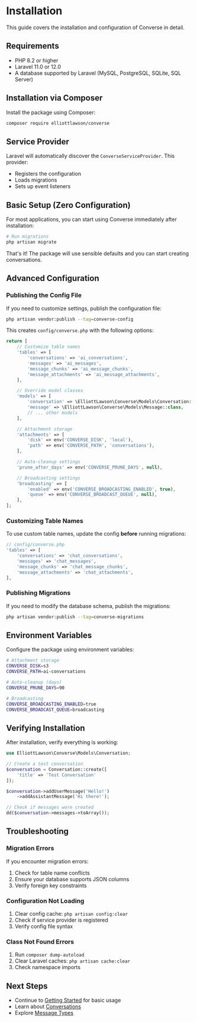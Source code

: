 # Installation

This guide covers the installation and configuration of Converse in detail.

## Requirements

- PHP 8.2 or higher
- Laravel 11.0 or 12.0
- A database supported by Laravel (MySQL, PostgreSQL, SQLite, SQL Server)

## Installation via Composer

Install the package using Composer:

```bash
composer require elliottlawson/converse
```

## Service Provider

Laravel will automatically discover the `ConverseServiceProvider`. This provider:
- Registers the configuration
- Loads migrations
- Sets up event listeners

## Basic Setup (Zero Configuration)

For most applications, you can start using Converse immediately after installation:

```bash
# Run migrations
php artisan migrate
```

That's it! The package will use sensible defaults and you can start creating conversations.

## Advanced Configuration

### Publishing the Config File

If you need to customize settings, publish the configuration file:

```bash
php artisan vendor:publish --tag=converse-config
```

This creates `config/converse.php` with the following options:

```php
return [
    // Customize table names
    'tables' => [
        'conversations' => 'ai_conversations',
        'messages' => 'ai_messages', 
        'message_chunks' => 'ai_message_chunks',
        'message_attachments' => 'ai_message_attachments',
    ],

    // Override model classes
    'models' => [
        'conversation' => \ElliottLawson\Converse\Models\Conversation::class,
        'message' => \ElliottLawson\Converse\Models\Message::class,
        // ... other models
    ],

    // Attachment storage
    'attachments' => [
        'disk' => env('CONVERSE_DISK', 'local'),
        'path' => env('CONVERSE_PATH', 'conversations'),
    ],

    // Auto-cleanup settings
    'prune_after_days' => env('CONVERSE_PRUNE_DAYS', null),

    // Broadcasting settings
    'broadcasting' => [
        'enabled' => env('CONVERSE_BROADCASTING_ENABLED', true),
        'queue' => env('CONVERSE_BROADCAST_QUEUE', null),
    ],
];
```

### Customizing Table Names

To use custom table names, update the config **before** running migrations:

```php
// config/converse.php
'tables' => [
    'conversations' => 'chat_conversations',
    'messages' => 'chat_messages',
    'message_chunks' => 'chat_message_chunks', 
    'message_attachments' => 'chat_attachments',
],
```

### Publishing Migrations

If you need to modify the database schema, publish the migrations:

```bash
php artisan vendor:publish --tag=converse-migrations
```

## Environment Variables

Configure the package using environment variables:

```bash
# Attachment storage
CONVERSE_DISK=s3
CONVERSE_PATH=ai-conversations

# Auto-cleanup (days)
CONVERSE_PRUNE_DAYS=90

# Broadcasting
CONVERSE_BROADCASTING_ENABLED=true
CONVERSE_BROADCAST_QUEUE=broadcasting
```

## Verifying Installation

After installation, verify everything is working:

```php
use ElliottLawson\Converse\Models\Conversation;

// Create a test conversation
$conversation = Conversation::create([
    'title' => 'Test Conversation'
]);

$conversation->addUserMessage('Hello!')
    ->addAssistantMessage('Hi there!');

// Check if messages were created
dd($conversation->messages->toArray());
```

## Troubleshooting

### Migration Errors

If you encounter migration errors:

1. Check for table name conflicts
2. Ensure your database supports JSON columns
3. Verify foreign key constraints

### Configuration Not Loading

1. Clear config cache: `php artisan config:clear`
2. Check if service provider is registered
3. Verify config file syntax

### Class Not Found Errors

1. Run `composer dump-autoload`
2. Clear Laravel caches: `php artisan cache:clear`
3. Check namespace imports

## Next Steps

- Continue to [Getting Started](/guide/getting-started) for basic usage
- Learn about [Conversations](/guide/conversations)
- Explore [Message Types](/guide/messages) 